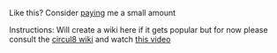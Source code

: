 Like this? Consider [paying](http://andreaslarsen.dk/untitled#paypal) me a small amount

Instructions: Will create a wiki here if it gets popular but for now please consult the [circul8 wiki](https://github.com/andreaslarsen/circul8/wiki) and watch [this video](http://youtu.be/Rrc8ifmRDNw)
